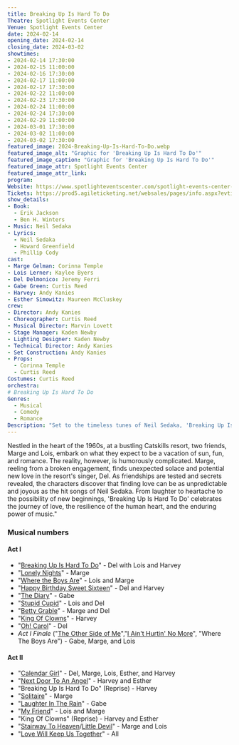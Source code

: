 ```yaml
---
title: Breaking Up Is Hard To Do
Theatre: Spotlight Events Center
Venue: Spotlight Events Center
date: 2024-02-14
opening_date: 2024-02-14
closing_date: 2024-03-02
showtimes:
- 2024-02-14 17:30:00
- 2024-02-15 11:00:00
- 2024-02-16 17:30:00
- 2024-02-17 11:00:00
- 2024-02-17 17:30:00
- 2024-02-22 11:00:00
- 2024-02-23 17:30:00
- 2024-02-24 11:00:00
- 2024-02-24 17:30:00
- 2024-02-29 11:00:00
- 2024-03-01 17:30:00
- 2024-03-02 11:00:00
- 2024-03-02 17:30:00
featured_image: 2024-Breaking-Up-Is-Hard-To-Do.webp
featured_image_alt: "Graphic for 'Breaking Up Is Hard To Do'"
featured_image_caption: "Graphic for 'Breaking Up Is Hard To Do'"
featured_image_attr: Spotlight Events Center
featured_image_attr_link: 
program:
Website: https://www.spotlighteventscenter.com/spotlight-events-center-events/live-performances
Tickets: https://prod5.agileticketing.net/websales/pages/info.aspx?evtinfo=353262~4fdd59c7-9110-4ffd-b8a6-d23e78529eda&epguid=2807c832-0f5a-4130-917e-8c48755c010b&
show_details: 
- Book: 
  - Erik Jackson
  - Ben H. Winters
- Music: Neil Sedaka
- Lyrics: 
  - Neil Sedaka
  - Howard Greenfield
  - Phillip Cody
cast:
- Marge Gelman: Corinna Temple
- Lois Lerner: Kaylee Byers
- Del Delmonico: Jeremy Ferri
- Gabe Green: Curtis Reed
- Harvey: Andy Kanies
- Esther Simowitz: Maureen McCluskey
crew:
- Director: Andy Kanies
- Choreographer: Curtis Reed
- Musical Director: Marvin Lovett
- Stage Manager: Kaden Newby
- Lighting Designer: Kaden Newby
- Technical Director: Andy Kanies
- Set Construction: Andy Kanies
- Props: 
  - Corinna Temple
  - Curtis Reed
Costumes: Curtis Reed
orchestra:
# Breaking Up Is Hard To Do
Genres:
  - Musical
  - Comedy
  - Romance
Description: "Set to the timeless tunes of Neil Sedaka, 'Breaking Up Is Hard To Do' is a feel-good musical that whirls through the highs and lows of love at a Catskills resort in the 1960s."
---
```

Nestled in the heart of the 1960s, at a bustling Catskills resort, two friends, Marge and Lois, embark on what they expect to be a vacation of sun, fun, and romance. The reality, however, is humorously complicated. Marge, reeling from a broken engagement, finds unexpected solace and potential new love in the resort's singer, Del. As friendships are tested and secrets revealed, the characters discover that finding love can be as unpredictable and joyous as the hit songs of Neil Sedaka. From laughter to heartache to the possibility of new beginnings, 'Breaking Up Is Hard To Do' celebrates the journey of love, the resilience of the human heart, and the enduring power of music."

###  Musical numbers

#### Act I
-   "[Breaking Up Is Hard To Do](https://en.wikipedia.org/wiki/Breaking_Up_Is_Hard_To_Do "Breaking Up Is Hard To Do")" - Del with Lois and Harvey
-   "[Lonely Nights](https://en.wikipedia.org/w/index.php?title=Lonely_Nights_(Neil_Sedaka_song)&action=edit&redlink=1 "Lonely Nights (Neil Sedaka song) (page does not exist)")" - Marge
-   "[Where the Boys Are](https://en.wikipedia.org/wiki/Where_the_Boys_Are_(Connie_Francis_song) "Where the Boys Are (Connie Francis song)")" - Lois and Marge
-   "[Happy Birthday Sweet Sixteen](https://en.wikipedia.org/wiki/Happy_Birthday_Sweet_Sixteen "Happy Birthday Sweet Sixteen")" - Del and Harvey
-   "[The Diary](https://en.wikipedia.org/wiki/The_Diary_(song) "The Diary (song)")" - Gabe
-   "[Stupid Cupid](https://en.wikipedia.org/wiki/Stupid_Cupid "Stupid Cupid")" - Lois and Del
-   "[Betty Grable](https://en.wikipedia.org/w/index.php?title=Betty_Grable_(song)&action=edit&redlink=1 "Betty Grable (song) (page does not exist)")" - Marge and Del
-   "[King Of Clowns](https://en.wikipedia.org/w/index.php?title=King_Of_Clowns&action=edit&redlink=1 "King Of Clowns (page does not exist)")" - Harvey
-   "[Oh! Carol](https://en.wikipedia.org/wiki/Oh!_Carol "Oh! Carol")" - Del
-   _Act I Finale_  ("[The Other Side of Me](https://en.wikipedia.org/wiki/The_Other_Side_of_Me_(Neil_Sedaka_song) "The Other Side of Me (Neil Sedaka song)")","[I Ain't Hurtin' No More](https://en.wikipedia.org/w/index.php?title=I_Ain%27t_Hurtin%27_No_More&action=edit&redlink=1 "I Ain't Hurtin' No More (page does not exist)")", "Where The Boys Are") - Gabe, Marge, and Lois

#### Act II

-   "[Calendar Girl](https://en.wikipedia.org/wiki/Calendar_Girl_(song) "Calendar Girl (song)")" - Del, Marge, Lois, Esther, and Harvey
-   "[Next Door To An Angel](https://en.wikipedia.org/wiki/Next_Door_To_An_Angel "Next Door To An Angel")" - Harvey and Esther
-   "Breaking Up Is Hard To Do" (Reprise) - Harvey
-   "[Solitaire](https://en.wikipedia.org/wiki/Solitaire_(Neil_Sedaka_song) "Solitaire (Neil Sedaka song)")" - Marge
-   "[Laughter In The Rain](https://en.wikipedia.org/wiki/Laughter_In_The_Rain "Laughter In The Rain")" - Gabe
-   "[My Friend](https://en.wikipedia.org/wiki/My_Friend_(Neil_Sedaka_song) "My Friend (Neil Sedaka song)")" - Lois and Marge
-   "King Of Clowns" (Reprise) - Harvey and Esther
-   "[Stairway To Heaven](https://en.wikipedia.org/wiki/Stairway_to_Heaven_(Neil_Sedaka_song) "Stairway to Heaven (Neil Sedaka song)")/[Little Devil](https://en.wikipedia.org/wiki/Little_Devil "Little Devil")" - Marge and Lois
-   "[Love Will Keep Us Together](https://en.wikipedia.org/wiki/Love_Will_Keep_Us_Together "Love Will Keep Us Together")" - All